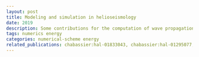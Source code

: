 ```yaml
---
layout: post
title: Modeling and simulation in helioseismology
date: 2019
description: Some contributions for the computation of wave propagation in the Sun 
tags: numerics energy
categories: numerical-scheme energy 
related_publications: chabassier:hal-01833043, chabassier:hal-01295077, chabassier:hal-02320521, fournier:hal-01622697, barucq:hal-01581834, gizon:hal-01403332, 
---
```

